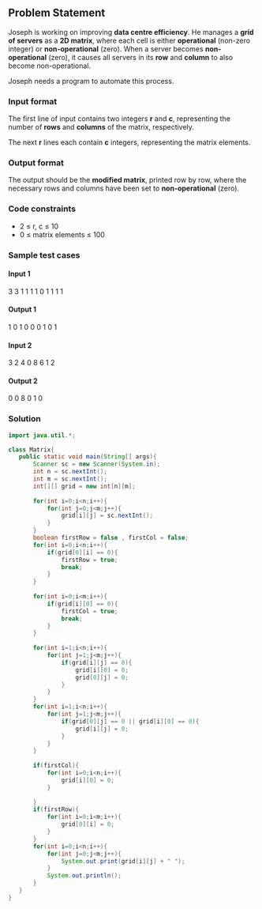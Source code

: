 ## Problem Statement

Joseph is working on improving **data centre efficiency**. He manages a **grid of servers** as a **2D matrix**, where each cell is either **operational** (non-zero integer) or **non-operational** (zero). When a server becomes **non-operational** (zero), it causes all servers in its **row** and **column** to also become non-operational. 

Joseph needs a program to automate this process.

### Input format
The first line of input contains two integers **r** and **c**, representing the number of **rows** and **columns** of the matrix, respectively.

The next **r** lines each contain **c** integers, representing the matrix elements.

### Output format
The output should be the **modified matrix**, printed row by row, where the necessary rows and columns have been set to **non-operational** (zero).

### Code constraints
- 2 ≤ r, c ≤ 10
- 0 ≤ matrix elements ≤ 100

### Sample test cases
#### Input 1

3 3
1 1 1
1 0 1
1 1 1

#### Output 1

1 0 1 
0 0 0 
1 0 1 

#### Input 2

3 2
4 0
8 6
1 2

#### Output 2

0 0 
8 0 
1 0 


### Solution
 ``` java []
import java.util.*;

class Matrix{
    public static void main(String[] args){
        Scanner sc = new Scanner(System.in);
        int n = sc.nextInt();
        int m = sc.nextInt();
        int[][] grid = new int[n][m];
        
        for(int i=0;i<n;i++){
            for(int j=0;j<m;j++){
                grid[i][j] = sc.nextInt();
            }
        }
        boolean firstRow = false , firstCol = false;
        for(int i=0;i<n;i++){
            if(grid[0][i] == 0){
                firstRow = true;
                break;
            }
        }
        
        for(int i=0;i<m;i++){
            if(grid[i][0] == 0){
                firstCol = true;
                break;
            }
        }
        
        for(int i=1;i<n;i++){
            for(int j=1;j<m;j++){
                if(grid[i][j] == 0){
                    grid[i][0] = 0;
                    grid[0][j] = 0;
                }
            }
        }
        for(int i=1;i<n;i++){
            for(int j=1;j<m;j++){
                if(grid[0][j] == 0 || grid[i][0] == 0){
                    grid[i][j] = 0;
                }
            }
        }
        
        if(firstCol){
            for(int i=0;i<n;i++){
                grid[i][0] = 0;
            }
            
        }
        if(firstRow){
            for(int i=0;i<m;i++){
                grid[0][i] = 0;
            }
        }
        for(int i=0;i<n;i++){
            for(int j=0;j<m;j++){
                System.out.print(grid[i][j] + " ");
            }
            System.out.println();
        }
    }
}

```